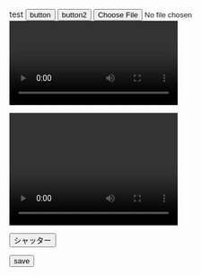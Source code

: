 <script>
    "use strict";
    // 映像をストリーミングする
    const mediaStreamConstraints = {
        video: true,
        audio: false
    };

    // 動画で再生されるlocalStream。
    let localStream;

    // video要素にMediaStreamを追加する処理。
    function gotLocalMediaStream(mediaStream) {
	console.log(document.querySelector("video"));
        document.getElementById('local_video').srcObject = mediaStream;
	window.alert("button 1　OK");
    }

    // エラー処理
    function handleLocalMediaStreamError(error) {
        console.log("navigator.getUserMedia error: ", error);
	window.alert("navigator.getUserMedia error: ", error);
    }

    function buttonClick(){
        navigator.mediaDevices
  　　　　　　　　　　　　　　　　.getUserMedia(mediaStreamConstraints)
  　　　　　　　　　　　　　　　　.then(gotLocalMediaStream)
  　　　　　　　　　　　　　　　　.catch(handleLocalMediaStreamError);
   }
    function button2Click(){
        navigator.getUserMedia({video: true, audio: false},
	    function(stream) {
	        window.alert("button2 worked");
                var video = document.querySelector('video');
                video.srcObject = stream;
                video.onloadedmetadata = function(e) {
                    video.play();
                };
            },
	    function(err) {
	        window.alert("button2 not worked");
                window.alert("The following error occurred: " + err.name);
            }
       );
   }

window.onload = () => {
  const video  = document.querySelector("#camera");
  const canvas = document.querySelector("#picture");

  /** カメラ設定 */
  const constraints = {
    audio: false,
    video: {
      width: 300,
      height: 200,
      facingMode: "user"   // PC で確認用にフロントカメラを利用する
      // facingMode: { exact: "environment" }  // リアカメラを利用する場合
    }
  };

  /**
   * カメラを<video>と同期
   */
  navigator.mediaDevices.getUserMedia(constraints)
  .then( (stream) => {
    video.srcObject = stream;
    video.onloadedmetadata = (e) => {
      video.play();
    };
  })
  .catch( (err) => {
    console.log(err.name + ": " + err.message);
  });

  /**
   * シャッターボタン
   */
   document.querySelector("#shutter").addEventListener("click", () => {
    const ctx = canvas.getContext("2d");

    // 演出的な目的で一度映像を止める
    video.pause();  // 映像を停止
    setTimeout( () => {
      video.play();    // 0.5秒後にカメラ再開
    }, 500);

    // canvasに画像を貼り付ける
    ctx.drawImage(video, 0, 0, canvas.width, canvas.height);
    // save
    var jpeg = canvas.toDataURL("image/jpeg")       // JPEG
    console.log(jpeg);
    var download = $("<a></a>").appendTo("body").css("display","none");
    download.prop({"href" : jpeg, "download": "canvas.jpg" });
    console.log(download);
    download.get(0).click();
    download.remove();
  });

　　　　$("#save").on( "click", function(){
　　　　　　　　var jpeg = canvas.toDataURL("image/jpeg")       // JPEG
    console.log(jpeg);
　　　　　　　　var download = $("<a></a>").appendTo("body").css("display","none");
　　　　　　　　download.prop({"href" : jpeg, "download": "canvas.jpg" });
    console.log(download);
　　　　　　　　download.get(0).click();
　　　　　　　　download.remove();
  }
};
</script>

<h> test </h>
<input type="button" value="button" onclick="buttonClick()">
<input type="button" value="button2" onclick="button2Click()">
<input type="file" accept="image/*;capture=camera">
<video id="local_video" autoplay playsinline>
    <source>
</video>

<video id="camera" width="300" height="200"></video>
<canvas id="picture" width="300" height="200"></canvas>
<form>
  <button type="button" id="shutter">シャッター</button>
</form>
<input id="save" type="button" value="save">
